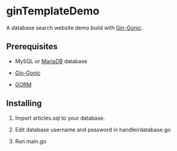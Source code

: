 # ginTemplateDemo

A database search website demo build with [Gin-Gonic](https://github.com/gin-gonic).

## Prerequisites
* MySQL or [MariaDB](https://mariadb.org/) database 

* [Gin-Gonic](https://github.com/gin-gonic)  

* [GORM](https://github.com/jinzhu/gorm)  

## Installing
1. Import articles.sql to your database.  

2. Edit database username and password in handler/database.go  

3. Run main.go  
